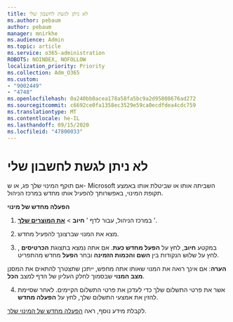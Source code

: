 ```yaml
---
title: לא ניתן לגשת לחשבון שלי
ms.author: pebaum
author: pebaum
manager: mnirkhe
ms.audience: Admin
ms.topic: article
ms.service: o365-administration
ROBOTS: NOINDEX, NOFOLLOW
localization_priority: Priority
ms.collection: Adm_O365
ms.custom:
- "9002449"
- "4748"
ms.openlocfilehash: 0a240bb0acea178a58fa5bc9a2d95808676ad272
ms.sourcegitcommit: c6692ce0fa1358ec3529e59ca0ecdfdea4cdc759
ms.translationtype: MT
ms.contentlocale: he-IL
ms.lasthandoff: 09/15/2020
ms.locfileid: "47800033"
---
```

# <a name="unable-to-access-my-account"></a>לא ניתן לגשת לחשבון שלי

אם תוקף המינוי שלך פג, או ש- Microsoft השביתה אותו או שביטלת אותו באמצע תקופת המינוי, באפשרותך להפעיל אותו מחדש במרכז הניהול.

**הפעלה מחדש של מינוי**

1. במרכז הניהול, עבור לדף ' **חיוב**  >  **[את המוצרים שלך](https://go.microsoft.com/fwlink/p/?linkid=842054)** '.

2. מצא את המנוי שברצונך להפעיל מחדש.

3. במקטע **חיוב**, לחץ על **הפעל מחדש כעת**. אם אתה נמצא בתצוגת **הכרטיסים** , לחץ על שלוש הנקודות בין **השם** **והכמות הזמינה** ובחר **הפעל** מחדש מהתפריט.

**הערה**: אם אינך רואה את המנוי שאותו אתה מחפש, ייתכן שתצטרך להתאים את המסנן **מצב המנוי** שבסמוך לחלק העליון של הדף למצב **הכל**.

4. אשר את פרטי התשלום שלך כדי לעדכן את פרטי התשלום הקיימים. לאחר שסיימת להזין את אמצעי התשלום שלך, לחץ על **הפעלה מחדש**.

לקבלת מידע נוסף, ראה [הפעלה מחדש של המינוי שלך](https://docs.microsoft.com/microsoft-365/commerce/subscriptions/reactivate-your-subscription).
